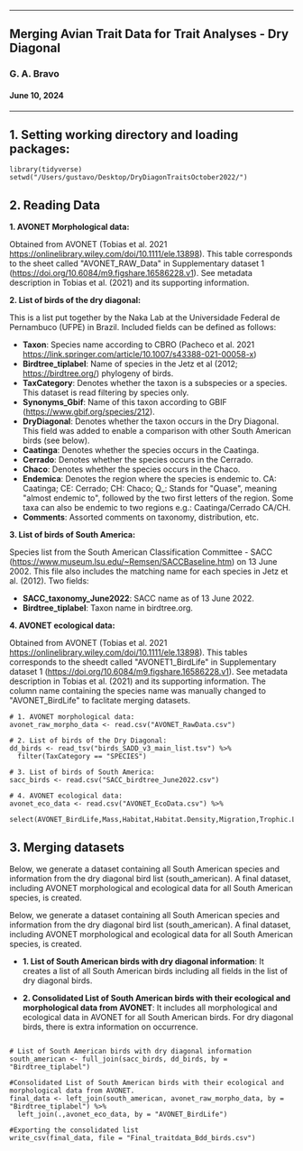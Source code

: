 
---
## Merging Avian Trait Data for Trait Analyses - Dry Diagonal
### G. A. Bravo
#### June 10, 2024
---

## 1. Setting working directory and loading packages:

```{r, message=FALSE, warning = FALSE}
library(tidyverse)
setwd("/Users/gustavo/Desktop/DryDiagonTraitsOctober2022/")
```

## 2. Reading Data

**1. AVONET Morphological data:** 

Obtained from AVONET (Tobias et al. 2021 https://onlinelibrary.wiley.com/doi/10.1111/ele.13898). This table corresponds to the sheet called "AVONET_RAW_Data" in Supplementary dataset 1 (https://doi.org/10.6084/m9.figshare.16586228.v1). See metadata description in Tobias et al. (2021) and its supporting information.

**2. List of birds of the dry diagonal:** 

This is a list put together by the Naka Lab at the Universidade Federal de Pernambuco (UFPE) in Brazil. Included fields can be defined as follows:

  * **Taxon**: Species name according to CBRO (Pacheco et al. 2021 https://link.springer.com/article/10.1007/s43388-021-00058-x)
  * **Birdtree_tiplabel**: Name of species in the Jetz et al (2012; https://birdtree.org/) phylogeny of birds.
  * **TaxCategory**: Denotes whether the taxon is a subspecies or a species. This dataset is read filtering by species only.
  * **Synonyms_Gbif**: Name of this taxon according to GBIF (https://www.gbif.org/species/212).
  * **DryDiagonal**: Denotes whether the taxon occurs in the Dry Diagonal. This field was added to enable a comparison with other South American birds (see below). 
  * **Caatinga**: Denotes whether the species occurs in the Caatinga.
  * **Cerrado**: Denotes whether the species occurs in the Cerrado.
  * **Chaco**: Denotes whether the species occurs in the Chaco.
  * **Endemica**: Denotes the region where the species is endemic to. CA: Caatinga; CE: Cerrado; CH: Chaco; Q_: Stands for "Quase", meaning "almost endemic to", followed by the two first letters of the region. Some taxa can also be endemic to two regions e.g.: Caatinga/Cerrado CA/CH.
  * **Comments**: Assorted comments on taxonomy, distribution, etc.
  
**3. List of birds of South America:**

Species list from the South American Classification Committee - SACC (https://www.museum.lsu.edu/~Remsen/SACCBaseline.htm) on 13 June 2002. This file also includes the matching name for each species in Jetz et al. (2012). Two fields:
  
  * **SACC_taxonomy_June2022**: SACC name as of 13 June 2022.
  * **Birdtree_tiplabel**: Taxon name in birdtree.org.
  
**4. AVONET ecological data:** 

Obtained from AVONET (Tobias et al. 2021 https://onlinelibrary.wiley.com/doi/10.1111/ele.13898). This tables corresponds to the sheedt called "AVONET1_BirdLife" in Supplementary dataset 1 (https://doi.org/10.6084/m9.figshare.16586228.v1). See metadata description in Tobias et al. (2021) and its supporting information. The column name containing the species name was manually changed to "AVONET_BirdLife" to faclitate merging datasets.

```{r, message=FALSE, warning = FALSE}
# 1. AVONET morphological data:
avonet_raw_morpho_data <- read.csv("AVONET_RawData.csv")
  
# 2. List of birds of the Dry Diagonal:
dd_birds <- read_tsv("birds_SADD_v3_main_list.tsv") %>%
  filter(TaxCategory == "SPECIES")

# 3. List of birds of South America:
sacc_birds <- read.csv("SACC_birdtree_June2022.csv")

# 4. AVONET ecological data:
avonet_eco_data <- read.csv("AVONET_EcoData.csv") %>% 
  select(AVONET_BirdLife,Mass,Habitat,Habitat.Density,Migration,Trophic.Level,Trophic.Niche,Primary.Lifestyle,Min.Latitude,Max.Latitude,Centroid.Latitude,Centroid.Longitude,Range.Size)
```


## 3. Merging datasets

Below, we generate a dataset containing all South American species and information from the dry diagonal bird list (south_american). A final dataset, including AVONET morphological and ecological data for all South American species, is created.

Below, we generate a dataset containing all South American species and information from the dry diagonal bird list (south_american). A final dataset, including AVONET morphological and ecological data for all South American species, is created.

  * **1. List of South American birds with dry diagonal information**: It creates a list of all South American birds including all fields in the list of dry diagonal birds.
  
  * **2. Consolidated List of South American birds with their ecological and morphological data from AVONET**: It includes all morphological and ecological data in AVONET for all South American birds. For dry diagonal birds, there is extra information on occurrence.
    

```{r, message=FALSE, warning = FALSE}

# List of South American birds with dry diagonal information
south_american <- full_join(sacc_birds, dd_birds, by = "Birdtree_tiplabel")

#Consolidated List of South American birds with their ecological and morphological data from AVONET.
final_data <- left_join(south_american, avonet_raw_morpho_data, by = "Birdtree_tiplabel") %>% 
  left_join(.,avonet_eco_data, by = "AVONET_BirdLife")

#Exporting the consolidated list
write_csv(final_data, file = "Final_traitdata_Bdd_birds.csv")
```

